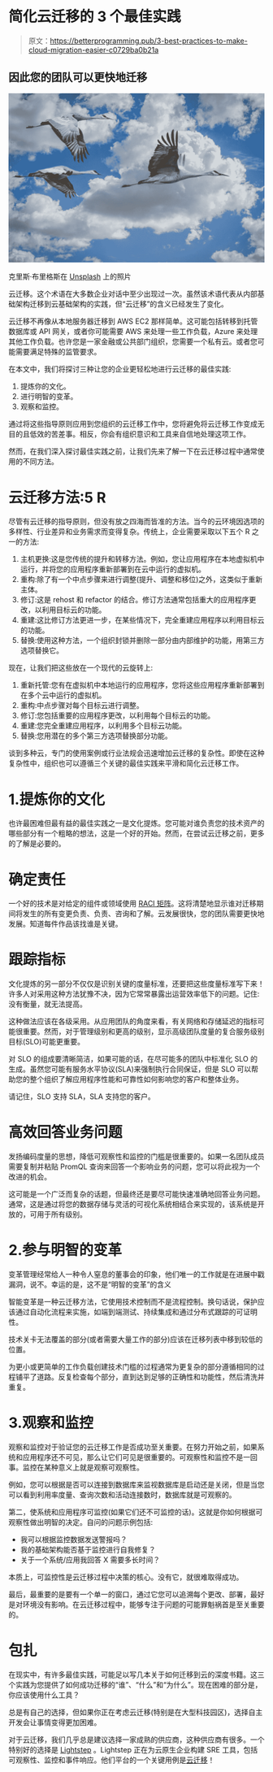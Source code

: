 # 简化云迁移的 3 个最佳实践

> 原文：<https://betterprogramming.pub/3-best-practices-to-make-cloud-migration-easier-c0729ba0b21a>

## 因此您的团队可以更快地迁移

![](img/6b8c5076ead40744b898ee48c444faa9.png)

克里斯·布里格斯在 [Unsplash](https://unsplash.com?utm_source=medium&utm_medium=referral) 上的照片

云迁移。这个术语在大多数企业对话中至少出现过一次。虽然该术语代表从内部基础架构迁移到云基础架构的实践，但“云迁移”的含义已经发生了变化。

云迁移不再像从本地服务器迁移到 AWS EC2 那样简单。这可能包括转移到托管数据库或 API 网关，或者你可能需要 AWS 来处理一些工作负载，Azure 来处理其他工作负载。也许您是一家金融或公共部门组织，您需要一个私有云。或者您可能需要满足特殊的监管要求。

在本文中，我们将探讨三种让您的企业更轻松地进行云迁移的最佳实践:

1.  提炼你的文化。
2.  进行明智的变革。
3.  观察和监控。

通过将这些指导原则应用到您组织的云迁移工作中，您将避免将云迁移工作变成无目的且低效的苦差事。相反，你会有组织意识和工具来自信地处理这项工作。

然而，在我们深入探讨最佳实践之前，让我们先来了解一下在云迁移过程中通常使用的不同方法。

# 云迁移方法:5 R

尽管有云迁移的指导原则，但没有放之四海而皆准的方法。当今的云环境因选项的多样性、行业差异和业务需求而变得复杂。传统上，企业需要采取以下五个 R 之一的方法:

1.  主机更换:这是您传统的提升和转移方法。例如，您让应用程序在本地虚拟机中运行，并将您的应用程序重新部署到在云中运行的虚拟机。
2.  重构:除了有一个中点步骤来进行调整(提升、调整和移位)之外，这类似于重新主体。
3.  修订:这是 rehost 和 refactor 的结合。修订方法通常包括重大的应用程序更改，以利用目标云的功能。
4.  重建:这比修订方法更进一步，在某些情况下，完全重建应用程序以利用目标云的功能。
5.  替换:使用这种方法，一个组织封锁并删除一部分由内部维护的功能，用第三方选项替换它。

现在，让我们把这些放在一个现代的云旋转上:

1.  重新托管:您有在虚拟机中本地运行的应用程序，您将这些应用程序重新部署到在多个云中运行的虚拟机。
2.  重构:中点步骤对每个目标云进行调整。
3.  修订:您包括重要的应用程序更改，以利用每个目标云的功能。
4.  重建:您完全重建应用程序，以利用多个目标云功能。
5.  替换:您用潜在的多个第三方选项替换部分功能。

谈到多种云，专门的使用案例或行业法规会迅速增加云迁移的复杂性。即使在这种复杂性中，组织也可以遵循三个关键的最佳实践来平滑和简化云迁移工作。

# 1.提炼你的文化

也许最困难但最有益的最佳实践之一是文化提炼。您可能对谁负责您的技术资产的哪些部分有一个粗略的想法，这是一个好的开始。然而，在尝试云迁移之前，更多的了解是必要的。

# 确定责任

一个好的技术是对给定的组件或领域使用 [RACI 矩阵](https://en.wikipedia.org/wiki/Responsibility_assignment_matrix)。这将清楚地显示谁对迁移期间将发生的所有变更负责、负责、咨询和了解。云发展很快，您的团队需要更快地发展。知道每件作品该找谁是关键。

# 跟踪指标

文化提炼的另一部分不仅仅是识别关键的度量标准，还要把这些度量标准写下来！许多人对采用这种方法犹豫不决，因为它常常暴露出运营效率低下的问题。记住:没有衡量，就无法提高。

这种做法应该在各级采用。从应用团队的角度来看，有关网络和存储延迟的指标可能很重要。然而，对于管理级别和更高的级别，显示高级团队度量的复合服务级别目标(SLO)可能更重要。

对 SLO 的组成要清晰简洁，如果可能的话，在尽可能多的团队中标准化 SLO 的生成。虽然您可能有服务水平协议(SLA)来强制执行合同保证，但是 SLO 可以帮助您的整个组织了解应用程序性能和可靠性如何影响您的客户和整体业务。

请记住，SLO 支持 SLA，SLA 支持您的客户。

# 高效回答业务问题

发扬编码度量的思想，降低可观察性和监控的门槛是很重要的。如果一名团队成员需要复制并粘贴 PromQL 查询来回答一个影响业务的问题，您可以将此视为一个改进的机会。

这可能是一个广泛而复杂的话题，但最终还是要尽可能快速准确地回答业务问题。通常，这是通过将您的数据存储与灵活的可视化系统相结合来实现的，该系统是开放的，可用于所有级别。

# 2.参与明智的变革

变革管理经常给人一种令人窒息的董事会的印象，他们唯一的工作就是在进展中戳漏洞，说不。幸运的是，这不是“明智的变革”的含义

智能变革是一种云迁移方法，它使用技术控制而不是流程控制。换句话说，保护应该通过自动化流程来实施，如端到端测试、持续集成和通过分布式跟踪的可证明性。

技术关卡无法覆盖的部分(或者需要大量工作的部分)应该在迁移列表中移到较低的位置。

为更小或更简单的工作负载创建技术门槛的过程通常为更复杂的部分遵循相同的过程铺平了道路。反复检查每个部分，直到达到足够的正确性和功能性，然后清洗并重复。

# 3.观察和监控

观察和监控对于验证您的云迁移工作是否成功至关重要。在努力开始之前，如果系统和应用程序还不可见，那么让它们可见是很重要的。可观察性和监控不是一回事。监控在某种意义上就是观察可观察性。

例如，您可以根据是否可以连接到数据库来监视数据库是启动还是关闭，但是当您可以看到利用率度量、查询次数和活动连接数时，数据库就是可观察的。

第二，使系统和应用程序可监控(如果它们还不可监控的话)。这就是你如何根据可观察性做出明智的决定。自问的问题示例包括:

*   我可以根据监控数据发送警报吗？
*   我的基础架构能否基于监控进行自我修复？
*   关于一个系统/应用我回答 X 需要多长时间？

本质上，可监控性是云迁移过程中决策的核心。没有它，就很难取得成功。

最后，最重要的是要有一个单一的窗口，通过它您可以追溯每个更改、部署，最好是对环境没有影响。在云迁移过程中，能够专注于问题的可能罪魁祸首是至关重要的。

# 包扎

在现实中，有许多最佳实践，可能足以写几本关于如何迁移到云的深度书籍。这三个实践为您提供了如何成功迁移的“谁”、“什么”和“为什么”。现在困难的部分是，你应该使用什么工具？

总是有自己的选择，但如果你正在考虑云迁移(特别是在大型科技园区)，选择自主开发会让事情变得更加困难。

对于云迁移，我们几乎总是建议选择一家成熟的供应商，这种供应商有很多。一个特别好的选择是 [Lightstep](https://lightstep.com/) 。Lightstep 正在为云原生企业构建 SRE 工具，包括可观察性、监控和事件响应。他们平台的一个关键用例是[云迁移](https://lightstep.com/cloud-migration)！